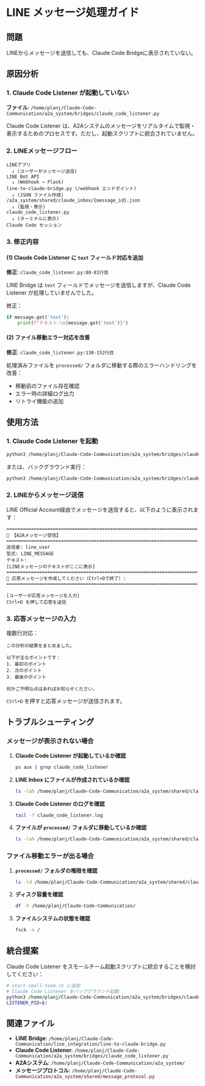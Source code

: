 # LINE メッセージ処理ガイド

## 問題

LINEからメッセージを送信しても、Claude Code Bridgeに表示されていない。

## 原因分析

### 1. Claude Code Listener が起動していない
**ファイル**: `/home/planj/Claude-Code-Communication/a2a_system/bridges/claude_code_listener.py`

Claude Code Listener は、A2Aシステムのメッセージをリアルタイムで監視・表示するためのプロセスです。ただし、起動スクリプトに統合されていません。

### 2. LINEメッセージフロー

```
LINEアプリ
  ↓ (ユーザーがメッセージ送信)
LINE Bot API
  ↓ (Webhook → Flask)
line-to-claude-bridge.py (/webhook エンドポイント)
  ↓ (JSON ファイル作成)
/a2a_system/shared/claude_inbox/{message_id}.json
  ↓ (監視・表示)
claude_code_listener.py
  ↓ (ターミナルに表示)
Claude Code セッション
```

### 3. 修正内容

#### (1) Claude Code Listener に `text` フィールド対応を追加
**修正**: `claude_code_listener.py:80-81行目`

LINE Bridge は `text` フィールドでメッセージを送信しますが、Claude Code Listener が処理していませんでした。

修正：
```python
if message.get('text'):
    print(f"テキスト:\n{message.get('text')}")
```

#### (2) ファイル移動エラー対応を改善
**修正**: `claude_code_listener.py:130-152行目`

処理済みファイルを `processed/` フォルダに移動する際のエラーハンドリングを改善：
- 移動前のファイル存在確認
- エラー時の詳細ログ出力
- リトライ機能の追加

## 使用方法

### 1. Claude Code Listener を起動

```bash
python3 /home/planj/Claude-Code-Communication/a2a_system/bridges/claude_code_listener.py
```

または、バックグラウンド実行：

```bash
python3 /home/planj/Claude-Code-Communication/a2a_system/bridges/claude_code_listener.py > /tmp/claude_listener.log 2>&1 &
```

### 2. LINEからメッセージ送信

LINE Official Account経由でメッセージを送信すると、以下のように表示されます：

```
======================================================================
💬 【A2Aメッセージ受信】
======================================================================
送信者: line_user
型式: LINE_MESSAGE
テキスト:
[LINEメッセージのテキストがここに表示]
======================================================================
💭 応答メッセージを作成してください（Ctrl+Dで終了）:
======================================================================

[ユーザーが応答メッセージを入力]
Ctrl+D を押して応答を送信
```

### 3. 応答メッセージの入力

複数行対応：

```
この分析の結果をまとめました。

以下が主なポイントです：
1. 最初のポイント
2. 次のポイント
3. 最後のポイント

何かご不明な点はあればお知らせください。
```

`Ctrl+D` を押すと応答メッセージが送信されます。

## トラブルシューティング

### メッセージが表示されない場合

1. **Claude Code Listener が起動しているか確認**
   ```bash
   ps aux | grep claude_code_listener
   ```

2. **LINE Inbox にファイルが作成されているか確認**
   ```bash
   ls -lah /home/planj/Claude-Code-Communication/a2a_system/shared/claude_inbox/
   ```

3. **Claude Code Listener のログを確認**
   ```bash
   tail -f claude_code_listener.log
   ```

4. **ファイルが `processed/` フォルダに移動しているか確認**
   ```bash
   ls -lah /home/planj/Claude-Code-Communication/a2a_system/shared/claude_inbox/processed/
   ```

### ファイル移動エラーが出る場合

1. **`processed/` フォルダの権限を確認**
   ```bash
   ls -ld /home/planj/Claude-Code-Communication/a2a_system/shared/claude_inbox/processed/
   ```

2. **ディスク容量を確認**
   ```bash
   df -h /home/planj/Claude-Code-Communication/
   ```

3. **ファイルシステムの状態を確認**
   ```bash
   fsck -n /
   ```

## 統合提案

Claude Code Listener をスモールチーム起動スクリプトに統合することを検討してください：

```bash
# start-small-team.sh に追加
# Claude Code Listener をバックグラウンド起動
python3 /home/planj/Claude-Code-Communication/a2a_system/bridges/claude_code_listener.py >> /tmp/claude_listener.log 2>&1 &
LISTENER_PID=$!
```

## 関連ファイル

- **LINE Bridge**: `/home/planj/Claude-Code-Communication/line_integration/line-to-claude-bridge.py`
- **Claude Code Listener**: `/home/planj/Claude-Code-Communication/a2a_system/bridges/claude_code_listener.py`
- **A2Aシステム**: `/home/planj/Claude-Code-Communication/a2a_system/`
- **メッセージプロトコル**: `/home/planj/Claude-Code-Communication/a2a_system/shared/message_protocol.py`
